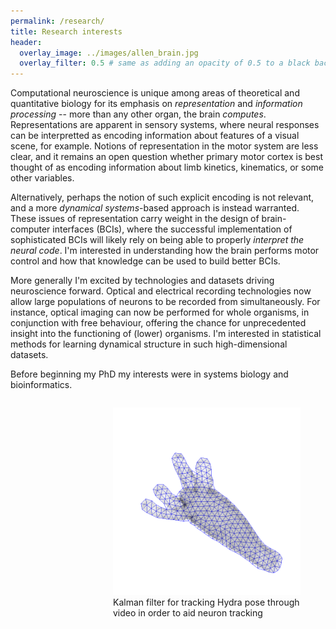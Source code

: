 ```yaml
---
permalink: /research/
title: Research interests
header:
  overlay_image: ../images/allen_brain.jpg
  overlay_filter: 0.5 # same as adding an opacity of 0.5 to a black background
---
```


Computational neuroscience is unique among areas of theoretical and quantitative biology for its emphasis on *representation* and *information processing* -- more than any other organ, the brain *computes*. Representations are apparent in sensory systems, where neural responses can be interpretted as encoding information about features of a visual scene, for example. Notions of representation in the motor system are less clear, and it remains an open question whether primary motor cortex is best thought of as encoding information about limb kinetics, kinematics, or some other variables. 

Alternatively, perhaps the notion of such explicit encoding is not relevant, and a more *dynamical systems*-based approach is instead warranted. These issues of representation carry weight in the design of brain-computer interfaces (BCIs), where the successful implementation of sophisticated BCIs will likely rely on being able to properly *interpret the neural code*. I'm interested in understanding how the brain performs motor control and how that knowledge can be used to build better BCIs.

More generally I'm excited by technologies and datasets driving neuroscience forward. Optical and electrical recording technologies now allow large populations of neurons to be recorded from simultaneously. For instance, optical imaging can now be performed for whole organisms, in conjunction with free behaviour, offering the chance for unprecedented insight into the functioning of (lower) organisms. I'm interested in statistical methods for learning dynamical structure in such high-dimensional datasets. 

Before beginning my PhD my interests were in systems biology and bioinformatics.

<figure style="float: right; width: 300px;"><img src="../images/hydra_wireframe_inverted.png" width="300"><figcaption>Kalman filter for tracking Hydra pose through video in order to aid neuron tracking</figcaption></figure>
